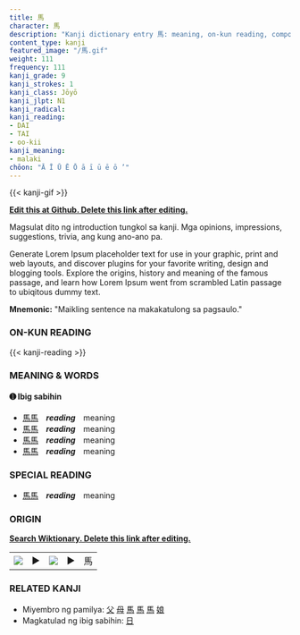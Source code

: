 ```yaml
---
title: 馬
character: 馬
description: "Kanji dictionary entry 馬: meaning, on-kun reading, compounds, origin, related kanji"
content_type: kanji
featured_image: "/馬.gif"
weight: 111
frequency: 111
kanji_grade: 9
kanji_strokes: 1
kanji_class: Jōyō
kanji_jlpt: N1
kanji_radical: 
kanji_reading: 
- DAI
- TAI
- oo-kii
kanji_meaning:
- malaki
chōon: "Ā Ī Ū Ē Ō ā ī ū ē ō ’"
---
```

[//]: # (Don't edit the line below. Kanji animated GIF code is automatically generated.)
{{< kanji-gif >}}

[//]: # (Edit below this line.)

**[Edit this at Github. Delete this link after editing.](https://github.com/tim0g/tim/tree/main/content/kanji/馬/index.md)**

Magsulat dito ng introduction tungkol sa kanji. Mga opinions, impressions, suggestions, trivia, ang kung ano-ano pa.

Generate Lorem Ipsum placeholder text for use in your graphic, print and web layouts, and discover plugins for your favorite writing, design and blogging tools. Explore the origins, history and meaning of the famous passage, and learn how Lorem Ipsum went from scrambled Latin passage to ubiqitous dummy text.
 
**Mnemonic:** "Maikling sentence na makakatulong sa pagsaulo."

### ON-KUN READING

[//]: # (Don't edit the line below. ON-KUN READING code is automatically generated.)
{{< kanji-reading >}}

### MEANING & WORDS

#### ➊ **Ibig sabihin**
  - [馬](../馬)[馬](../馬)　***reading***　meaning
  - [馬](../馬)[馬](../馬)　***reading***　meaning
  - [馬](../馬)[馬](../馬)　***reading***　meaning
  - [馬](../馬)[馬](../馬)　***reading***　meaning

### SPECIAL READING
  - [馬](../馬)[馬](../馬)　***reading***　meaning

### ORIGIN

**[Search Wiktionary. Delete this link after editing.](https://wiktionary.org/wiki/馬)**
<table class="kanji-table"><tr><td>
<img src="60px-馬-bronze.svg.png">
</td><td>▶</td><td>
<img src="60px-馬-oracle.svg.png">
</td><td>▶</td>
<td class="kanji-origin">馬</td>
</tr></table>

### RELATED KANJI
- Miyembro ng pamilya: [父](../父) [母](../母) [馬](../馬) [馬](../馬) [馬](../馬) [娘](../娘)
- Magkatulad ng ibig sabihin: [日](../日)
